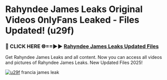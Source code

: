 # Rahyndee James Leaks Original Videos 0nlyFans Leaked - Files Updated! (u29f)

<h3>🔴 CLICK HERE 🌐==►► <a href="https://tinyurl.com/2jnfzry5" rel="nofollow">Rahyndee James Leaks Updated Files</a></h3>

Get Rahyndee James Leaks and all content. Now you can access all videos and pictures of Rahyndee James Leaks. New Updated Files 2025!

[![u29f](https://i.imgur.com/GyGTBgg.gif)](https://tinyurl.com/2jnfzry5)
francia james leak